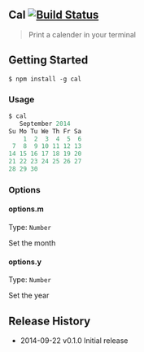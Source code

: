## Cal [![Build Status][travis-image]][travis-url]

> Print a calender in your terminal

## Getting Started
```shell
$ npm install -g cal
```

### Usage

```js
$ cal
   September 2014
Su Mo Tu We Th Fr Sa
    1  2  3  4  5  6
 7  8  9 10 11 12 13
14 15 16 17 18 19 20
21 22 23 24 25 26 27
28 29 30

```

### Options

#### options.m
Type: `Number`

Set the month

#### options.y
Type: `Number`

Set the year

## Release History
- 2014-09-22 v0.1.0 Initial release

[travis-url]: http://travis-ci.org/charliedowler/cal
[travis-image]: https://secure.travis-ci.org/charliedowler/cal.png?branch=master